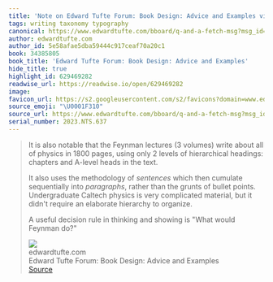 ```yaml
---
title: 'Note on Edward Tufte Forum: Book Design: Advice and Examples via edwardtufte.com'
tags: writing taxonomy typography
canonical: https://www.edwardtufte.com/bboard/q-and-a-fetch-msg?msg_id=0000hB
author: edwardtufte.com
author_id: 5e58afae5dba59444c917ceaf70a20c1
book: 34385805
book_title: 'Edward Tufte Forum: Book Design: Advice and Examples'
hide_title: true
highlight_id: 629469282
readwise_url: https://readwise.io/open/629469282
image:
favicon_url: https://s2.googleusercontent.com/s2/favicons?domain=www.edwardtufte.com
source_emoji: "\U0001F310"
source_url: https://www.edwardtufte.com/bboard/q-and-a-fetch-msg?msg_id=0000hB#:~:text=It%20is%20also,would%20Feynman%20do%3F%22
serial_number: 2023.NTS.637
---
```

> It is also notable that the Feynman lectures (3 volumes) write about all of physics in 1800 pages, using only 2 levels of hierarchical headings: chapters and A-level heads in the text.
> 
> It also uses the methodology of *sentences* which then cumulate sequentially into *paragraphs*, rather than the grunts of bullet points. Undergraduate Caltech physics is very complicated material, but it didn't require an elaborate hierarchy to organize.
> 
> A useful decision rule in thinking and showing is "What would Feynman do?"
> <div class="quoteback-footer"><div class="quoteback-avatar"><img class="mini-favicon" src="https://s2.googleusercontent.com/s2/favicons?domain=www.edwardtufte.com"></div><div class="quoteback-metadata"><div class="metadata-inner"><span style="display:none">FROM:</span><div aria-label="edwardtufte.com" class="quoteback-author"> edwardtufte.com</div><div aria-label="Edward Tufte Forum: Book Design: Advice and Examples" class="quoteback-title"> Edward Tufte Forum: Book Design: Advice and Examples</div></div></div><div class="quoteback-backlink"><a target="_blank" aria-label="go to the full text of this quotation" rel="noopener" href="https://www.edwardtufte.com/bboard/q-and-a-fetch-msg?msg_id=0000hB#:~:text=It%20is%20also,would%20Feynman%20do%3F%22" class="quoteback-arrow"> Source</a></div></div>